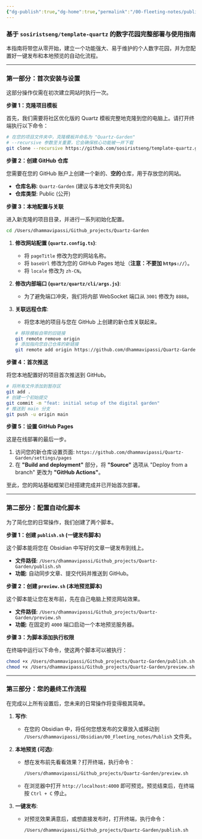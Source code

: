 ```yaml
---
{"dg-publish":true,"dg-home":true,"permalink":"/00-fleeting-notes/publish/sosiristsengtemplate-quartz/","tags":["gardenEntry"],"dgPassFrontmatter":true}
---
```




### **基于 `sosiristseng/template-quartz` 的数字花园完整部署与使用指南**

本指南将带您从零开始，建立一个功能强大、易于维护的个人数字花园，并为您配置好一键发布和本地预览的自动化流程。

---

### **第一部分：首次安装与设置**

这部分操作仅需在初次建立网站时执行一次。

**步骤 1：克隆项目模板**

首先，我们需要将社区优化版的 Quartz 模板完整地克隆到您的电脑上。请打开终端执行以下命令：

```bash
# 在您的项目文件夹中，克隆模板并命名为 "Quartz-Garden"
# --recursive 参数至关重要，它会确保核心功能被一并下载
git clone --recursive https://github.com/sosiristseng/template-quartz.git /Users/dhammavipassi/Github_projects/Quartz-Garden
```

**步骤 2：创建 GitHub 仓库**

您需要在您的 GitHub 账户上创建一个新的、**空的**仓库，用于存放您的网站。
*   **仓库名称**: `Quartz-Garden` (建议与本地文件夹同名)
*   **仓库类型**: Public (公开)

**步骤 3：本地配置与关联**

进入新克隆的项目目录，并进行一系列初始化配置。

```bash
cd /Users/dhammavipassi/Github_projects/Quartz-Garden
```

1.  **修改网站配置 (`quartz.config.ts`)**:
    *   将 `pageTitle` 修改为您的网站名称。
    *   将 `baseUrl` 修改为您的 GitHub Pages 地址（**注意：不要加 `https://`**）。
    *   将 `locale` 修改为 `zh-CN`。

2.  **修改内部端口 (`quartz/quartz/cli/args.js`)**:
    *   为了避免端口冲突，我们将内部 WebSocket 端口从 `3001` 修改为 `8888`。

3.  **关联远程仓库**:
    *   将您本地的项目与您在 GitHub 上创建的新仓库关联起来。
    ```bash
    # 移除模板自带的旧链接
    git remote remove origin
    # 添加指向您自己仓库的新链接
    git remote add origin https://github.com/dhammavipassi/Quartz-Garden.git
    ```

**步骤 4：首次推送**

将您本地配置好的项目首次推送到 GitHub。

```bash
# 将所有文件添加到暂存区
git add .
# 创建一个初始提交
git commit -m "feat: initial setup of the digital garden"
# 推送到 main 分支
git push -u origin main
```

**步骤 5：设置 GitHub Pages**

这是在线部署的最后一步。
1.  访问您的新仓库设置页面: `https://github.com/dhammavipassi/Quartz-Garden/settings/pages`
2.  在 **"Build and deployment"** 部分，将 **"Source"** 选项从 "Deploy from a branch" 更改为 **"GitHub Actions"**。

至此，您的网站基础框架已经搭建完成并已开始首次部署。

---

### **第二部分：配置自动化脚本**

为了简化您的日常操作，我们创建了两个脚本。

**步骤 1：创建 `publish.sh` (一键发布脚本)**

这个脚本能将您在 Obsidian 中写好的文章一键发布到线上。

*   **文件路径**: `/Users/dhammavipassi/Github_projects/Quartz-Garden/publish.sh`
*   **功能**: 自动同步文章、提交代码并推送到 GitHub。

**步骤 2：创建 `preview.sh` (本地预览脚本)**

这个脚本能让您在发布前，先在自己电脑上预览网站效果。

*   **文件路径**: `/Users/dhammavipassi/Github_projects/Quartz-Garden/preview.sh`
*   **功能**: 在固定的 `4000` 端口启动一个本地预览服务器。

**步骤 3：为脚本添加执行权限**

在终端中运行以下命令，使这两个脚本可以被执行：

```bash
chmod +x /Users/dhammavipassi/Github_projects/Quartz-Garden/publish.sh
chmod +x /Users/dhammavipassi/Github_projects/Quartz-Garden/preview.sh
```

---

### **第三部分：您的最终工作流程**

在完成以上所有设置后，您未来的日常操作将变得极其简单。

1.  **写作**:
    *   在您的 Obsidian 中，将任何您想发布的文章放入或移动到 `/Users/dhammavipassi/Obsidian/00_Fleeting_notes/Publish` 文件夹。

2.  **本地预览 (可选)**:
    *   想在发布前先看看效果？打开终端，执行命令：
        ```bash
        /Users/dhammavipassi/Github_projects/Quartz-Garden/preview.sh
        ```
    *   在浏览器中打开 `http://localhost:4000` 即可预览。预览结束后，在终端按 `Ctrl + C` 停止。

3.  **一键发布**:
    *   对预览效果满意后，或想直接发布时，打开终端，执行命令：
        ```bash
        /Users/dhammavipassi/Github_projects/Quartz-Garden/publish.sh
        ```

